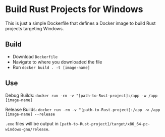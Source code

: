 # Build Rust Projects for Windows

This is just a simple Dockerfile that defines a Docker image to build Rust projects targeting Windows.

## Build

- Download `Dockerfile`
- Navigate to where you downloaded the file
- Run `docker build . -t [image-name]`

## Use

Debug Builds: `docker run -rm -v "[path-to-Rust-project]:/app -w /app [image-name]`

Release Builds: `docker run -rm -v "[path-to-Rust-project]:/app -w /app [image-name] --release`

`.exe` files will be output in `[path-to-Rust-project]/target/x86_64-pc-windows-gnu/release`.
